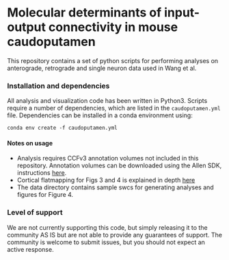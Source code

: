 # Molecular determinants of input-output connectivity in mouse caudoputamen

This repository contains a set of python scripts for performing analyses on anterograde, retrograde and single neuron data used in Wang et al.

### Installation and dependencies

All analysis and visualization code has been written in Python3. Scripts require a number of dependencies, which are listed in the `caudoputamen.yml` file. Dependencies can be installed in a conda environment using:

`conda env create -f caudoputamen.yml`

#### Notes on usage

 - Analysis requires CCFv3 annotation volumes not included in this repository. Annotation volumes can be downloaded using the Allen SDK, instructions [here](https://allensdk.readthedocs.io/en/latest/_static/examples/nb/reference_space.html#Downloading-an-annotation-volume).
 - Cortical flatmapping for Figs 3 and 4 is explained in depth [here](https://ccf-streamlines.readthedocs.io/en/latest/)
 - The data directory contains sample swcs for generating analyses and figures for Figure 4. 

### Level of support

We are not currently supporting this code, but simply releasing it to the community AS IS but are not able to provide any guarantees of support. The community is welcome to submit issues, but you should not expect an active response.